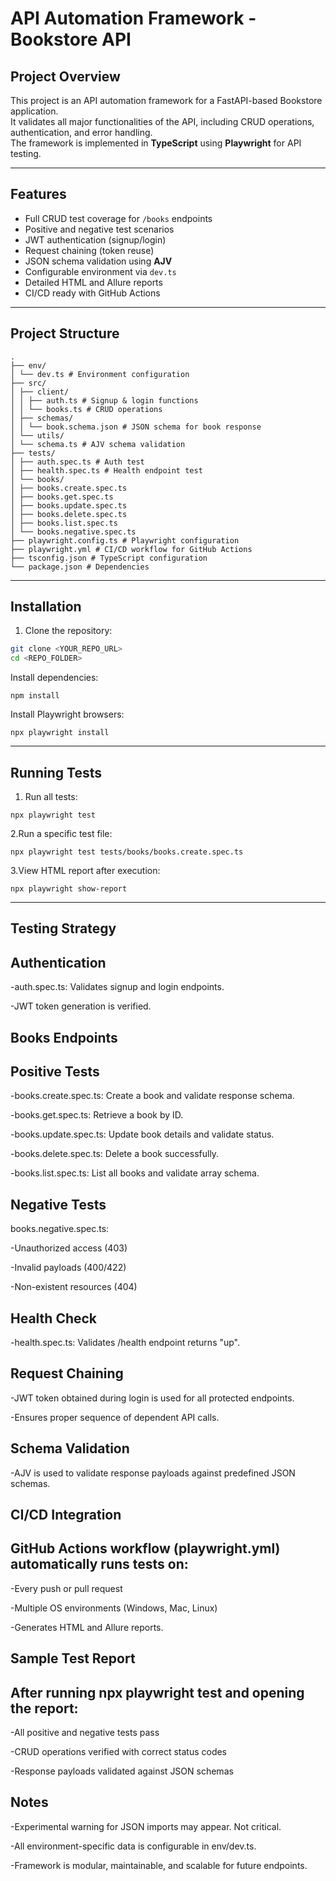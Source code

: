 # API Automation Framework - Bookstore API

## Project Overview
This project is an API automation framework for a FastAPI-based Bookstore application.  
It validates all major functionalities of the API, including CRUD operations, authentication, and error handling.  
The framework is implemented in **TypeScript** using **Playwright** for API testing.

---

## Features
- Full CRUD test coverage for `/books` endpoints
- Positive and negative test scenarios
- JWT authentication (signup/login)
- Request chaining (token reuse)
- JSON schema validation using **AJV**
- Configurable environment via `dev.ts`
- Detailed HTML and Allure reports
- CI/CD ready with GitHub Actions

---

## Project Structure
```
.
├── env/
│ └── dev.ts # Environment configuration
├── src/
│ ├── client/
│ │ ├── auth.ts # Signup & login functions
│ │ └── books.ts # CRUD operations
│ ├── schemas/
│ │ └── book.schema.json # JSON schema for book response
│ └── utils/
│ └── schema.ts # AJV schema validation
├── tests/
│ ├── auth.spec.ts # Auth test
│ ├── health.spec.ts # Health endpoint test
│ └── books/
│ ├── books.create.spec.ts
│ ├── books.get.spec.ts
│ ├── books.update.spec.ts
│ ├── books.delete.spec.ts
│ ├── books.list.spec.ts
│ └── books.negative.spec.ts
├── playwright.config.ts # Playwright configuration
├── playwright.yml # CI/CD workflow for GitHub Actions
├── tsconfig.json # TypeScript configuration
└── package.json # Dependencies
```

---

## Installation

1. Clone the repository:

```bash
git clone <YOUR_REPO_URL>
cd <REPO_FOLDER>
```
Install dependencies:
```
npm install
```
Install Playwright browsers:
```
npx playwright install
```
---
## Running Tests

1. Run all tests:
```
npx playwright test
```
2.Run a specific test file:
```
npx playwright test tests/books/books.create.spec.ts
```
3.View HTML report after execution:
```
npx playwright show-report
```
---
## Testing Strategy
  ## Authentication

  -auth.spec.ts: Validates signup and login endpoints.

  -JWT token generation is verified.

## Books Endpoints
## Positive Tests

  -books.create.spec.ts: Create a book and validate response schema.

  -books.get.spec.ts: Retrieve a book by ID.

  -books.update.spec.ts: Update book details and validate status.

  -books.delete.spec.ts: Delete a book successfully.

  -books.list.spec.ts: List all books and validate array schema.

## Negative Tests

  books.negative.spec.ts:

  -Unauthorized access (403)

  -Invalid payloads (400/422)

  -Non-existent resources (404)

## Health Check

  -health.spec.ts: Validates /health endpoint returns "up".

## Request Chaining

  -JWT token obtained during login is used for all protected endpoints.

  -Ensures proper sequence of dependent API calls.

## Schema Validation

  -AJV is used to validate response payloads against predefined JSON schemas.

## CI/CD Integration

  ## GitHub Actions workflow (playwright.yml) automatically runs tests on:

  -Every push or pull request

  -Multiple OS environments (Windows, Mac, Linux)

  -Generates HTML and Allure reports.

## Sample Test Report

## After running npx playwright test and opening the report:

  -All positive and negative tests pass

  -CRUD operations verified with correct status codes

  -Response payloads validated against JSON schemas

## Notes

  -Experimental warning for JSON imports may appear. Not critical.

  -All environment-specific data is configurable in env/dev.ts.

  -Framework is modular, maintainable, and scalable for future endpoints.

